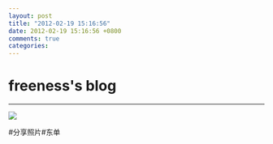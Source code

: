 ```yaml
---
layout: post
title: "2012-02-19 15:16:56"
date: 2012-02-19 15:16:56 +0800
comments: true
categories: 
---
```


# freeness's blog

----------

![](http://okqmqrbgo.bkt.clouddn.com/201202191516561.jpg)

>
\#分享照片\#东单